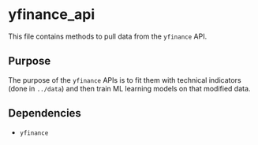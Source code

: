# yfinance_api
This file contains methods to pull data from the `yfinance` API.<br>
## Purpose
The purpose of the `yfinance` APIs is to fit them with technical indicators (done in `../data`) and then train ML learning models on that modified data.<br>
## Dependencies
- `yfinance`
